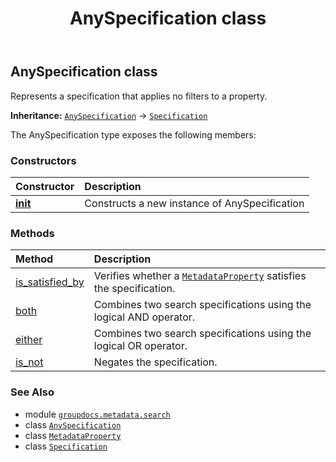 ﻿---
title: AnySpecification class
second_title: GroupDocs.Metadata for Python via .NET API References
description: 
type: docs
url: /python-net/groupdocs.metadata.search/anyspecification/
is_root: false
weight: 20
---

## AnySpecification class

Represents a specification that applies no filters to a property.



**Inheritance:** [`AnySpecification`](/metadata/python-net/groupdocs.metadata.search/anyspecification) → 
[`Specification`](/metadata/python-net/groupdocs.metadata.search/specification)



The AnySpecification type exposes the following members:

### Constructors
| Constructor | Description |
| :- | :- |
| [__init__](/metadata/python-net/groupdocs.metadata.search/anyspecification/__init__/#) | Constructs a new instance of AnySpecification |


### Methods
| Method | Description |
| :- | :- |
| [is_satisfied_by](/metadata/python-net/groupdocs.metadata.search/anyspecification/is_satisfied_by/#groupdocs.metadata.common.MetadataProperty) | Verifies whether a [`MetadataProperty`](/metadata/python-net/groupdocs.metadata.common/metadataproperty) satisfies the specification. |
| [both](/metadata/python-net/groupdocs.metadata.search/anyspecification/both/#groupdocs.metadata.search.Specification) | Combines two search specifications using the logical AND operator. |
| [either](/metadata/python-net/groupdocs.metadata.search/anyspecification/either/#groupdocs.metadata.search.Specification) | Combines two search specifications using the logical OR operator. |
| [is_not](/metadata/python-net/groupdocs.metadata.search/anyspecification/is_not/#) | Negates the specification. |



### See Also
* module [`groupdocs.metadata.search`](..)
* class [`AnySpecification`](/metadata/python-net/groupdocs.metadata.search/anyspecification)
* class [`MetadataProperty`](/metadata/python-net/groupdocs.metadata.common/metadataproperty)
* class [`Specification`](/metadata/python-net/groupdocs.metadata.search/specification)

